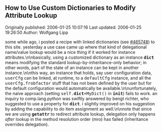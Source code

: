 ## How to Use Custom Dictionaries to Modify Attribute Lookup 
Originally published: 2006-01-25 10:07:16 
Last updated: 2006-01-25 19:26:50 
Author: Wolfgang Lipp 
 
some while ago, i posted a recipe with linked dictionaries (see <a href='http://aspn.activestate.com/ASPN/Cookbook/Python/Recipe/465748'>#465748</a>) to this site. yesterday a use case came up where that kind of delegational name/value lookup would be a nice thing if it worked for instance attributes.\n\nbasically, using a customized dictionary as an instance <tt>__dict__</tt> means modifying the standard lookup-by-inheritance-only behavior; in other words, part of the state of an instance can be kept in another instance.\n\nthis way, an instance that holds, say user configuration data, <tt>userCfg</tt> can be linked, at runtime, to a <tt>defaultCfg</tt> instance, and all the <tt>userCfg.frobfactor</tt> stuff that has not been defined by the user but for the default configuration would automatically be available.\n\nunfortunately, the naïve approach (setting <tt>self.__dict__=MyDict()</tt> in <tt>__init__</tt>) fails to work. an inquiry to comp.lang.python was swiftly answered by bengt richter, who suggested to use a property for <tt>__dict__</tt>. i slightly improved on his suggestion by adding the capability to do item assignment as well.\n\nnote that since we are using <tt>__getattr__</tt> to redirect attribute lookup, delegation only happens <i>after</i> lookup in the method resolution order (mro) has failed (inheritance overrides delegation).